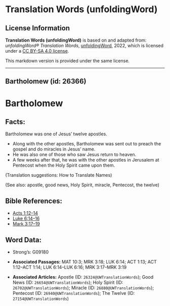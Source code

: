 # Translation Words (unfoldingWord)

## License Information

**Translation Words (unfoldingWord)** is based on and adapted from: _unfoldingWord® Translation Words_, [unfoldingWord](https://unfoldingword.org/utw), 2022, which is licensed under a [CC BY-SA 4.0 license](https://creativecommons.org/licenses/by-sa/4.0/legalcode.en).

This markdown version is provided under the same license.



--------------------------------

## Bartholomew (id: 26366)

Bartholomew
===========

Facts:
------

Bartholomew was one of Jesus’ twelve apostles.

* Along with the other apostles, Bartholomew was sent out to preach the gospel and do miracles in Jesus’ name.
* He was also one of those who saw Jesus return to heaven.
* A few weeks after that, he was with the other apostles in Jerusalem at Pentecost when the Holy Spirit came upon them.

(Translation suggestions: How to Translate Names)

(See also: apostle, good news, Holy Spirit, miracle, Pentecost, the twelve)

Bible References:
-----------------

* [Acts 1:12–14](https://ref.ly/Acts1:12-Acts1:14)
* [Luke 6:14–16](https://ref.ly/Luke6:14-Luke6:16)
* [Mark 3:17–19](https://ref.ly/Mark3:17-Mark3:19)

Word Data:
----------

* Strong’s: G09180

* **Associated Passages:** MAT 10:3; MRK 3:18; LUK 6:14; ACT 1:13; ACT 1:12–ACT 1:14; LUK 6:14–LUK 6:16; MRK 3:17–MRK 3:19
* **Associated Articles:** Apostle (ID: `26324@UWTranslationWords`); Good News (ID: `26654@UWTranslationWords`); Holy Spirit (ID: `26702@UWTranslationWords`); Miracle (ID: `26880@UWTranslationWords`); Pentecost (ID: `26940@UWTranslationWords`); The Twelve (ID: `27154@UWTranslationWords`)

